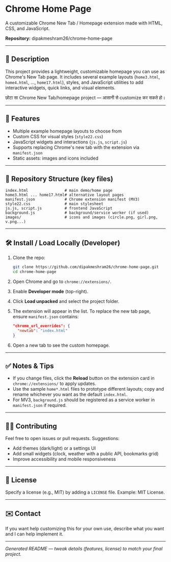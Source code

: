 # Chrome Home Page

A customizable Chrome New Tab / Homepage extension made with HTML, CSS, and JavaScript.

**Repository:** dipakmeshram26/chrome-home-page

---

## 🔧 Description

This project provides a lightweight, customizable homepage you can use as Chrome's New Tab page. It includes several example layouts (`home3.html`, `home4.html`, ..., `home17.html`), styles, and JavaScript utilities to add interactive widgets, quick links, and visual elements.

छोटा सा Chrome New Tab/homepage project — आसानी से customize कर सकते हो।

---

## 🚀 Features

* Multiple example homepage layouts to choose from
* Custom CSS for visual styles (`style22.css`)
* JavaScript widgets and interactions (`js.js`, `script.js`)
* Supports replacing Chrome's new tab with the extension via `manifest.json`
* Static assets: images and icons included

---

## 📁 Repository Structure (key files)

```
index.html                # main demo/home page
home3.html ... home17.html# alternative layout pages
manifest.json             # Chrome extension manifest (MV3)
style22.css               # main stylesheet
js.js, script.js          # frontend JavaScript
background.js             # background/service worker (if used)
images/                   # icons and images (circle.png, girl.png, v.png...)
```

---

## 🛠️ Install / Load Locally (Developer)

1. Clone the repo:

   ```bash
   git clone https://github.com/dipakmeshram26/chrome-home-page.git
   cd chrome-home-page
   ```
2. Open Chrome and go to `chrome://extensions/`.
3. Enable **Developer mode** (top-right).
4. Click **Load unpacked** and select the project folder.
5. The extension will appear in the list. To replace the new tab page, ensure `manifest.json` contains:

   ```json
   "chrome_url_overrides": {
     "newtab": "index.html"
   }
   ```
6. Open a new tab to see the custom homepage.

---

## ✅ Notes & Tips

* If you change files, click the **Reload** button on the extension card in `chrome://extensions/` to apply updates.
* Use the sample `home*.html` files to prototype different layouts; copy and rename whichever you want as the default `index.html`.
* For MV3, `background.js` should be registered as a service worker in `manifest.json` if required.

---

## 🧑‍💻 Contributing

Feel free to open issues or pull requests. Suggestions:

* Add themes (dark/light) or a settings UI
* Add small widgets (clock, weather with a public API, bookmarks grid)
* Improve accessibility and mobile responsiveness

---

## 📜 License

Specify a license (e.g., MIT) by adding a `LICENSE` file. Example: MIT License.

---

## ✉️ Contact

If you want help customizing this for your own use, describe what you want and I can help implement it.

---

*Generated README — tweak details (features, license) to match your final project.*
